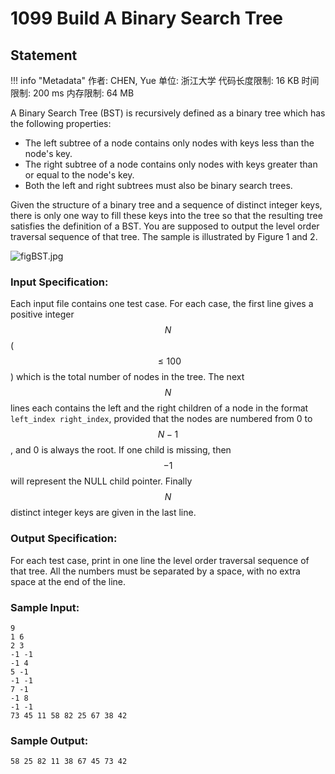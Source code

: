 
# 1099 Build A Binary Search Tree

## Statement

!!! info "Metadata"
    作者: CHEN, Yue
    单位: 浙江大学
    代码长度限制: 16 KB
    时间限制: 200 ms
    内存限制: 64 MB

A Binary Search Tree (BST) is recursively defined as a binary tree which has the following properties:

- The left subtree of a node contains only nodes with keys less than the node's key.
- The right subtree of a node contains only nodes with keys greater than or equal to the node's key.
- Both the left and right subtrees must also be binary search trees.

Given the structure of a binary tree and a sequence of distinct integer keys, there is only one way to fill these keys into the tree so that the resulting tree satisfies the definition of a BST. You are supposed to output the level order traversal sequence of that tree. The sample is illustrated by Figure 1 and 2.


![figBST.jpg](~/24c2521f-aaed-4ef4-bac8-3ff562d80a1b.jpg)


### Input Specification:

Each input file contains one test case. For each case, the first line gives a positive integer $$N$$ ($$\le 100$$) which is the total number of nodes in the tree. The next $$N$$ lines each contains the left and the right children of a node in the format `left_index right_index`, provided that the nodes are numbered from 0 to $$N-1$$, and 0 is always the root. If one child is missing, then $$-1$$ will represent the NULL child pointer. Finally $$N$$ distinct integer keys are given in the last line.

### Output Specification:

For each test case, print in one line the level order traversal sequence of that tree. All the numbers must be separated by a space, with no extra space at the end of the line.

### Sample Input:
```plaintext
9
1 6
2 3
-1 -1
-1 4
5 -1
-1 -1
7 -1
-1 8
-1 -1
73 45 11 58 82 25 67 38 42
```

### Sample Output:
```plaintext
58 25 82 11 38 67 45 73 42
```


